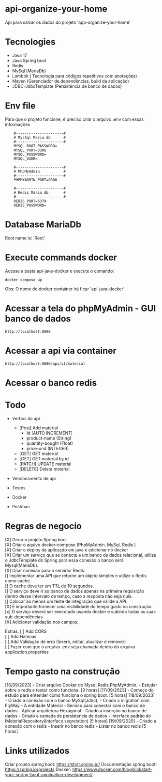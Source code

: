 # api-organize-your-home
Api para salvar os dados do projeto 'app-organize-your-home' 

# Tecnologies
- Java 17
- Java Spring boot
- Redis
- MySql (MariaDb)
- Lombok ( Tecnologia para códigos repetitivos com anotações)
- Maven (Gerenciador de dependências, build da aplicação)
- JDBC-JdbcTemplate (Persistência de banco de dados)

# Env file
Para que o projeto funcione, é preciso criar o arquivo .env com essas informações
```` 
    #----------------------#
    # MysSql Maria db      #
    #----------------------#
    MYSQL_ROOT_PASSWORD=
    MYSQL_PORT=3306
    MYSQL_PASSWORD=
    MYSQL_USER=

    #----------------------#
    # PhpMyAdmin           #
    #----------------------#
    PHPMYADMIN_PORT=8000

    #----------------------#
    # Redis Maria db       #
    #----------------------#
    REDIS_PORT=6379
    REDIS_PASSWORD=
````

# Database MariaDb
Root name is: 'Root'

# Execute commands docker
Acesse a pasta api-java-docker e execute o comando:

``` docker compose up ```

Obs: O nome do docker container irá ficar 'api-java-docker'

# Acessar a tela do phpMyAdmin - GUI banco de dados
```http://localhost:8000```

# Acessar a api via container
```http://localhost:8080/api/v1/material```

# Acessar o banco redis

# Todo
- Verbos da api
    - [Post] Add material
        - id (AUTO INCREMENT)
        - product-name (String)
        - quantity-bought (Float)
        - price-und (INTEGER)
    - [GET] GET material
    - [GET] GET material by id
    - [PATCH] UPDATE material  
    - [DELETE] Delete material

- Versionamento de api
- Testes
- Docker
- Postman

# Regras de negocio

[X] Gerar o projeto Spring boot </br>
[X] Criar o aquivo docker-compose (PhpMyAdmin, MySql, Redis ) </br>
[X] Criar o deploy da aplicação em java e adicionar no docker </br>
[X] Criar um serviço que se conecte a um banco de dados relacional, utilize o JdbcTemplate do Spring para essa conexão o banco será Mysql(MariaDb). </br>
[X] Criar conexão para o servidor Redis. </br>
[] Implementar uma API que retorne um objeto simples e utilize o Redis como cache. </br>
[] O cache deve ter um TTL de 10 segundos. </br>
[] O serviço deve ir ao banco de dados apenas na primeira requisição dentro desse intervalo de tempo, caso a resposta não seja nula. </br>
[] Colocar ao menos um teste de integração que valide a API. </br>
[X] É importante fornecer uma visibilidade do tempo gasto na construção. </br>
[x] O serviço deverá ser executado usando docker e subindo todas as suas sub-dependências. </br>
[X] Adicionar validação nos campos; </br>

Extras:
[ ] Add CORS </br>
[ ] Add Hateoas </br>
[ ] Add Validação de erro (Inserir, editar, atualizar e remover) </br>
[ ] Fazer com que o arquivo .env seja chamada dentro do arquivo application.properties</br>

# Tempo gasto na construção

[16/09/2023] - Criar arquivo Docker do Mysql,Redis,PhpMyAdmin. 
             - Estudar sobre o redis e testar como funciona. [3 horas]
[17/09/2023] - Começo do estudo para entender como funciona o spring boot. [5 horas]
[18/09/2023] - Criado a conexão com o banco MySql(Jdbc), 
             - Criado a migration com FlyWay
             - A entidade Material 
             - Servico para conectar com o banco de dados
             - Aplicar arquitetura Hexagonal
             - Criado a inserção no banco de dados
             - Criado a camada de persistencia de dados
             - Interface padrão do IMaterialRepository(Interface segretation) [5 horas]
[19/09/2020] - Criado a conexão com o redis
             - Inserir no banco redis
             - Listar no banco redis [5 horas]

# Links utilizados

Criar projeto spring boot: https://start.spring.io/
Documentação spring boot: https://spring.io/projects
Docker: https://www.docker.com/blog/kickstart-your-spring-boot-application-development/